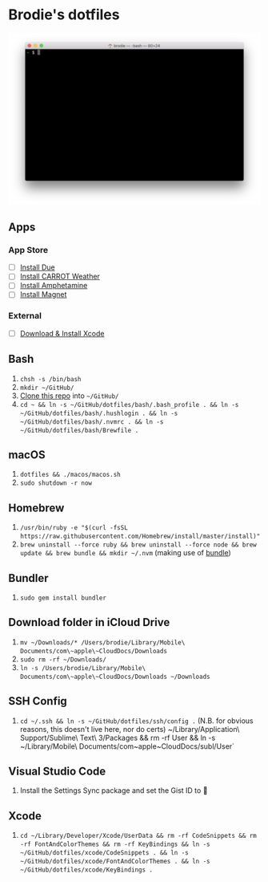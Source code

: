 # Brodie's dotfiles

![Screenshot.png](Screenshot.png)

## Apps

### App Store

- [ ] [Install Due](https://apps.apple.com/gb/app/due-reminders-countdown-timers/id524373870?mt=12)
- [ ] [Install CARROT Weather](https://apps.apple.com/gb/app/carrot-weather/id993487541?mt=12)
- [ ] [Install Amphetamine](https://apps.apple.com/gb/app/amphetamine/id937984704?mt=12)
- [ ] [Install Magnet](https://apps.apple.com/gb/app/magnet/id441258766?mt=12)

### External

- [ ] [Download & Install Xcode](https://xcodereleases.com)

## Bash

1. `chsh -s /bin/bash`
1. `mkdir ~/GitHub/`
1. [Clone this repo](x-github-client://openRepo/https://github.com/brod-ie/dotfiles) into `~/GitHub/`
1. `cd ~ && ln -s ~/GitHub/dotfiles/bash/.bash_profile . && ln -s ~/GitHub/dotfiles/bash/.hushlogin . && ln -s ~/GitHub/dotfiles/bash/.nvmrc . && ln -s ~/GitHub/dotfiles/bash/Brewfile .`

## macOS

1. `dotfiles && ./macos/macos.sh`
1. `sudo shutdown -r now`

## Homebrew

1. `/usr/bin/ruby -e "$(curl -fsSL https://raw.githubusercontent.com/Homebrew/install/master/install)"`
1. `brew uninstall --force ruby && brew uninstall --force node && brew update && brew bundle && mkdir ~/.nvm` (making use of [bundle](https://apple.stackexchange.com/a/256269/181634))

## Bundler

1. `sudo gem install bundler`

## Download folder in iCloud Drive

1. `mv ~/Downloads/* /Users/brodie/Library/Mobile\ Documents/com\~apple\~CloudDocs/Downloads`
1. `sudo rm -rf ~/Downloads/`
1. `ln -s /Users/brodie/Library/Mobile\ Documents/com\~apple\~CloudDocs/Downloads ~/Downloads`

## SSH Config

1. `cd ~/.ssh && ln -s ~/GitHub/dotfiles/ssh/config .` (N.B. for obvious reasons, this doesn't live here, nor do certs)
   ~/Library/Application\ Support/Sublime\ Text\ 3/Packages && rm -rf User && ln -s ~/Library/Mobile\ Documents/com~apple~CloudDocs/subl/User`

## Visual Studio Code

1. Install the Settings Sync package and set the Gist ID to 🤫

## Xcode

1. `cd ~/Library/Developer/Xcode/UserData && rm -rf CodeSnippets && rm -rf FontAndColorThemes && rm -rf KeyBindings && ln -s ~/GitHub/dotfiles/xcode/CodeSnippets . && ln -s ~/GitHub/dotfiles/xcode/FontAndColorThemes . && ln -s ~/GitHub/dotfiles/xcode/KeyBindings .`
